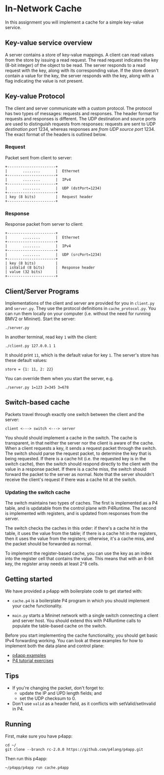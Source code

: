 # In-Network Cache

In this assignment you will implement a cache for a simple key-value service.

## Key-value service overview

A server contains a store of key-value mappings. A client can read values from
the store by issuing a read request. The read request indicates the key (8-bit
integer) of the object to be read. The server responds to a read request with
the key, along with its corresponding value. If the store doesn't contain a
value for the key, the server responds with the key, along with a flag
indicating the value is not present.


## Key-value Protocol

The client and server communicate with a custom protocol. The protocol has two
types of messages: requests and responses. The header format for requests and
responses is different. The UDP destination and source ports are used to
distinguish requests from responses: requests are sent to UDP *destination
port* 1234, whereas responses are *from UDP source port* 1234. The exact format
of the headers is outlined below.

### Request

Packet sent from client to server:

    +----------------------+
    |       ........       |  Ethernet
    +----------------------+
    |       ........       |  IPv4
    +----------------------+
    |       ........       |  UDP (dstPort=1234)
    +----------------------+
    | key (8 bits)         |  Request header
    +----------------------+


### Response

Response packet from server to client:

    +----------------------+
    |       ........       |  Ethernet
    +----------------------+
    |       ........       |  IPv4
    +----------------------+
    |       ........       |  UDP (srcPort=1234)
    +----------------------+
    | key (8 bits)         |
    | isValid (8 bits)     |  Response header
    | value (32 bits)      |
    +----------------------+


## Client/Server Programs

Implementations of the client and server are provided for you in `client.py`
and `server.py`. They use the protocol definitions in `cache_protocol.py`. You
can run them locally on your computer (i.e. without the need for running BMV2
or Mininet). Start the server:

    ./server.py


In another terminal, read key `1` with the client:

    ./client.py 127.0.0.1 1

It should print `11`, which is the default value for key `1`. The server's
store has these default values:

    store = {1: 11, 2: 22}

You can override them when you start the server, e.g.

    ./server.py 1=123 2=345 3=678

## Switch-based cache

Packets travel through exactly one switch between the client and the server:

    client <---> switch <---> server

You should should implement a cache in the switch. The cache is transparent, in
that neither the server nor the client is aware of the cache. When a client
requests a key, it sends a request packet through the switch. The switch should
parse the request packet, to determine the key that is being requested. If
there is a cache hit (i.e. the requested key is in the switch cache), then the
switch should respond directly to the client with the value in a response
packet. If there is a cache miss, the switch should forward the packet to the
server as normal. Note that the server shouldn't receive the client's request
if there was a cache hit at the switch.

### Updating the switch cache

The switch maintains two types of caches. The first is implemented as a P4
table, and is updatable from the control plane with P4Runtime. The second is
implemented with registers, and is updated from responses from the server.

The switch checks the caches in this order: if there's a cache hit in the
table, it uses the value from the table; if there is a cache hit in the
registers, then it uses the value from the registers; otherwise, it's a cache
miss, and the packet should be forwarded as normal.

To implement the register-based cache, you can use the key as an index into the
register cell that contains the value. This means that with an 8-bit key, the
register array needs at least 2^8 cells.


## Getting started

We have provided a p4app with boilerplate code to get started with:

- `cache.p4` is a boilerplate P4 program in which you should implement your
  cache functionality.

- `main.py` starts a Mininet network with a single switch connecting a client
  and server host. You should extend this with P4Runtime calls to populate
  the table-based cache on the switch.

Before you start implementing the cache functionality, you should get basic
IPv4 forwarding working. You can look at these examples for how to implement
both the data plane and control plane:

- [p4app examples](https://github.com/p4lang/p4app/tree/rc-2.0.0/examples)
- [P4 tutorial exercises](https://github.com/p4lang/tutorials/tree/p4app/p4app-exercises)

## Tips

- If you're changing the packet, don't forget to:
    - update the IP and UPD length fields; and
    - set the UDP checksum to 0.
- Don't use `valid` as a header field, as it conflicts with setValid/setInvalid in P4.

## Running

First, make sure you have p4app:

    cd ~/
    git clone --branch rc-2.0.0 https://github.com/p4lang/p4app.git

Then run this p4app:

    ~/p4app/p4app run cache.p4app
